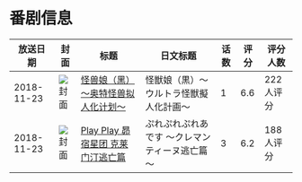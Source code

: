 # 番剧信息

|放送日期|封面|标题|日文标题|话数|评分|评分人数|
|---|---|---|---|---|---|---|
|2018-11-23|![封面](https://lain.bgm.tv/pic/cover/c/8b/dd/241187_Du0ta.jpg)|[怪兽娘（黑）～奥特怪兽拟人化计划～](https://bangumi.tv/subject/241187)|怪獣娘（黒）～ウルトラ怪獣擬人化計画～|1|6.6|222人评分|
|2018-11-23|![封面](https://lain.bgm.tv/pic/cover/c/92/95/267540_7ioB0.jpg)|[Play Play 昴宿星团 克莱门汀逃亡篇](https://bangumi.tv/subject/267540)|ぷれぷれぷれあです ～クレマンティーヌ逃亡篇～|3|6.2|188人评分|
